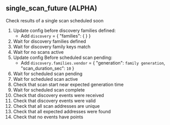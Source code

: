 
## single_scan_future (ALPHA)

Check results of a single scan scheduled soon

1. Update config before discovery families defined:
    * Add `discovery` = { "families": {  } }
1. Wait for discovery families defined
1. Wait for discovery family keys match
1. Wait for no scans active
1. Update config Before scheduled scan pending:
    * Add `discovery.families.vendor` = { "generation": `family generation`, "scan_duration_sec": `10` }
1. Wait for scheduled scan pending
1. Wait for scheduled scan active
1. Check that scan start near expected generation time
1. Wait for scheduled scan complete
1. Check that discovery events were received
1. Check that discovery events were valid
1. Check that all scan addresses are unique
1. Check that all expected addresses were found
1. Check that no events have points
